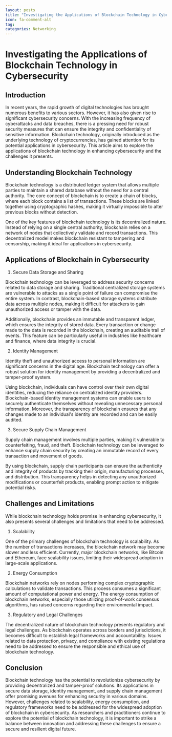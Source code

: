 ```yaml
---
layout: posts
title: "Investigating the Applications of Blockchain Technology in Cybersecurity"
icon: fa-comment-alt
tag:      
categories: Networking
---
```



# Investigating the Applications of Blockchain Technology in Cybersecurity

## Introduction

In recent years, the rapid growth of digital technologies has brought numerous benefits to various sectors. However, it has also given rise to significant cybersecurity concerns. With the increasing frequency of cyberattacks and data breaches, there is a pressing need for robust security measures that can ensure the integrity and confidentiality of sensitive information. Blockchain technology, originally introduced as the underlying technology of cryptocurrencies, has gained attention for its potential applications in cybersecurity. This article aims to explore the applications of blockchain technology in enhancing cybersecurity and the challenges it presents.

## Understanding Blockchain Technology

Blockchain technology is a distributed ledger system that allows multiple parties to maintain a shared database without the need for a central authority. The core concept of blockchain is to create a chain of blocks, where each block contains a list of transactions. These blocks are linked together using cryptographic hashes, making it virtually impossible to alter previous blocks without detection.

One of the key features of blockchain technology is its decentralized nature. Instead of relying on a single central authority, blockchain relies on a network of nodes that collectively validate and record transactions. This decentralized model makes blockchain resistant to tampering and censorship, making it ideal for applications in cybersecurity.

## Applications of Blockchain in Cybersecurity

1. Secure Data Storage and Sharing

Blockchain technology can be leveraged to address security concerns related to data storage and sharing. Traditional centralized storage systems are vulnerable to attacks as a single point of failure can compromise the entire system. In contrast, blockchain-based storage systems distribute data across multiple nodes, making it difficult for attackers to gain unauthorized access or tamper with the data.

Additionally, blockchain provides an immutable and transparent ledger, which ensures the integrity of stored data. Every transaction or change made to the data is recorded in the blockchain, creating an auditable trail of events. This feature can be particularly useful in industries like healthcare and finance, where data integrity is crucial.

2. Identity Management

Identity theft and unauthorized access to personal information are significant concerns in the digital age. Blockchain technology can offer a robust solution for identity management by providing a decentralized and tamper-proof system.

Using blockchain, individuals can have control over their own digital identities, reducing the reliance on centralized identity providers. Blockchain-based identity management systems can enable users to securely authenticate themselves without revealing unnecessary personal information. Moreover, the transparency of blockchain ensures that any changes made to an individual's identity are recorded and can be easily audited.

3. Secure Supply Chain Management

Supply chain management involves multiple parties, making it vulnerable to counterfeiting, fraud, and theft. Blockchain technology can be leveraged to enhance supply chain security by creating an immutable record of every transaction and movement of goods.

By using blockchain, supply chain participants can ensure the authenticity and integrity of products by tracking their origin, manufacturing processes, and distribution. This transparency helps in detecting any unauthorized modifications or counterfeit products, enabling prompt action to mitigate potential risks.

## Challenges and Limitations

While blockchain technology holds promise in enhancing cybersecurity, it also presents several challenges and limitations that need to be addressed.

1. Scalability

One of the primary challenges of blockchain technology is scalability. As the number of transactions increases, the blockchain network may become slower and less efficient. Currently, major blockchain networks, like Bitcoin and Ethereum, face scalability issues, limiting their widespread adoption in large-scale applications.

2. Energy Consumption

Blockchain networks rely on nodes performing complex cryptographic calculations to validate transactions. This process consumes a significant amount of computational power and energy. The energy consumption of blockchain networks, especially those utilizing proof-of-work consensus algorithms, has raised concerns regarding their environmental impact.

3. Regulatory and Legal Challenges

The decentralized nature of blockchain technology presents regulatory and legal challenges. As blockchain operates across borders and jurisdictions, it becomes difficult to establish legal frameworks and accountability. Issues related to data protection, privacy, and compliance with existing regulations need to be addressed to ensure the responsible and ethical use of blockchain technology.

## Conclusion

Blockchain technology has the potential to revolutionize cybersecurity by providing decentralized and tamper-proof solutions. Its applications in secure data storage, identity management, and supply chain management offer promising avenues for enhancing security in various domains. However, challenges related to scalability, energy consumption, and regulatory frameworks need to be addressed for the widespread adoption of blockchain in cybersecurity. As researchers and practitioners continue to explore the potential of blockchain technology, it is important to strike a balance between innovation and addressing these challenges to ensure a secure and resilient digital future.